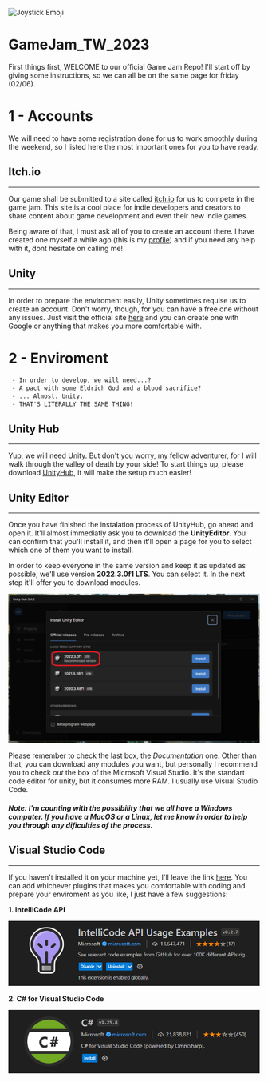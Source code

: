 
![Joystick Emoji](https://github.githubassets.com/images/icons/emoji/unicode/1f3ae.png?v8)

# **GameJam_TW_2023**

First things first, WELCOME to our official Game Jam Repo! I'll start off by giving some instructions, so we can all be on the same page for friday (02/06).


# 1 - Accounts
We will need to have some registration done for us to work smoothly during the weekend, so I listed here the most important ones for you to have ready.

## Itch.io
---
Our game shall be submitted to a site called [itch.io](https://itch.io) for us to compete in the game jam. This site is a cool place for indie developers and creators to share content about game development and even their new indie games.

Being aware of that, I must ask all of you to create an account there. I have created one myself a while ago (this is my [profile](https://angelion879.itch.io)) and if you need any help with it, dont hesitate on calling me!

## Unity
---
In order to prepare the enviroment easily, Unity sometimes requise us to create an account. Don't worry, though, for you can have a free one without any issues. Just visit the official site [here](https://unity.com) and you can create one with Google or anything that makes you more comfortable with.

# 2 - Enviroment
```
 - In order to develop, we will need...?
 - A pact with some Eldrich God and a blood sacrifice?
 - ... Almost. Unity.
 - THAT'S LITERALLY THE SAME THING!
```

## Unity Hub
---
Yup, we will need Unity. But don't you worry, my fellow adventurer, for I will walk through the valley of death by your side!
To start things up, please download [UnityHub](https://unity.com/download), it will make the setup much easier!

## Unity Editor
---
Once you have finished the instalation process of UnityHub, go ahead and open it. It'll almost immediatly ask you to download the **UnityEditor**. You can confirm that you'll install it, and then it'll open a page for you to select which one of them you want to install.

In order to keep everyone in the same version and keep it as updated as possible, we'll use version **2022.3.0f1 LTS**. You can select it. In the next step it'll offer you to download modules. 

![Guide Screenshot](./txt_assets/unityEditor.png)

Please remember to check the last box, the *Documentation* one. Other than that, you can download any modules you want, but personally I recommend you to check *out* the box of the Microsoft Visual Studio. It's the standart code editor for unity, but it consumes more RAM. I usually use Visual Studio Code.


#### *Note: I'm counting with the possibility that we all have a Windows computer. If you have a MacOS or a Linux, let me know in order to help you through any dificulties of the process.*

## Visual Studio Code
---
If you haven't installed it on your machine yet, I'll leave the link [here](https://code.visualstudio.com). You can add whichever plugins that makes you comfortable with coding and prepare your enviroment as you like, I just have a few suggestions:

  **1. IntelliCode API**

  ![Guide Screenshot](./txt_assets/Intellicode.png)

  **2. C# for Visual Studio Code**
  
  ![Guide Screenshot](./txt_assets/Csharp.png)
